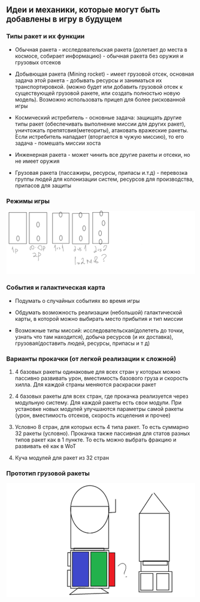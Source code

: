 ## Идеи и механики, которые могут быть добавлены в игру в будущем

### Типы ракет и их функции

- Обычная ракета - исследовательская ракета (долетает до места в космосе, собирает информацию) - обычная ракета без оружия и грузовых отсеков 

- Добывющая ракета (Mining rocket) - имеет грузовой отсек, основная задача этой ракета - добывать ресурсы и заниматься их транспортировкой. (можно будет или добавить грузовой отсек к существующей грузовой ракете, или создать полностью новую модель). Возможно использовать прицеп для более рискованной игры

- Космический истребитель - основные задача: защищать другие типы ракет (обеспечивать выполнение миссии для других ракет), уничтожать препятсвия(метеориты), атаковать вражеские ракеты. Если истребитель нападает (вторгается в чужую миссию), то его задача - помешать миссии хоста 

- Инженерная ракета - может чинить все другие ракеты и отсеки, но не имеет оружия

- Грузовая ракета (пассажиры, ресурсы, припасы и.т.д) - перевозка группы людей для колонизации систем, ресурсов для производства, припасов для защиты

### Режимы игры

![PlayerModes](assets/rocket-player-mode.png)

### События и галактическая карта

- Подумать о случайных событиях во время игры

- Обдумать возможность реализации (небольшой) галактической карты, в которой можно выбирать место прибытия и тип миссии
  
- Возможные типы миссий: исследовательская(долететь до точки, узнать что там находится), добыча ресурсов (и их доставка), грузовая(доставить людей, ресурсы, припасы и т д)

### Варианты прокачки (от легкой реализации к сложной)

1. 4 базовых ракеты одинаковые для всех стран у которых можно пассивно развивать урон, вместимость базового груза и скорость хилла. Для каждой страны меняются раскраски ракет

2. 4 базовых ракеты для всех стран, где прокачка реализуется через модульную систему. Для каждой ракеты есть свои модули. При установке новых модулей улучшаются параметры самой ракеты (урон, вместимость отсеков, скорость исцеления и прочее)

3. Условно 8 стран, для которых есть 4 типа ракет. То есть суммарно 32 ракеты (условно). Прокачка также пассивная для статов разных типов ракет как в 1 пункте. То есть можно выбрать фракцию и развивать её как в WoT

4. Куча модулей для ракет из 32 стран

### Прототип грузовой ракеты

![CargoShips](assets/cargo-ship-versions.png)